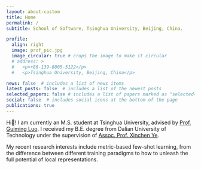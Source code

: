 ```yaml
---
layout: about-custom
title: Home
permalink: /
subtitle: School of Software, Tsinghua University, Beijing, China.

profile:
  align: right
  image: prof_pic.jpg
  image_circular: true # crops the image to make it circular
  # address: >
  #   <p>+86-139-8005-5122</p>
  #   <p>Tsinghua University, Beijing, China</p>

news: false  # includes a list of news items
latest_posts: false  # includes a list of the newest posts
selected_papers: false # includes a list of papers marked as "selected={true}"
social: false  # includes social icons at the bottom of the page
publications: true
---
```


Hi👋! I am currently an M.S. student at Tsinghua University, advised by [Prof. Guiming Luo](https://www.thss.tsinghua.edu.cn/en/faculty/guimingluo.htm). I received my B.E. degree from Dalian University of Technology under the supervision of [Assoc. Prof. Xinchen Ye](http://faculty.dlut.edu.cn/yexinchen/en/index.htm).

My recent research interests include metric-based few-shot learning, from the difference between different training paradigms to how to unleash the full potential of local representations.

<!-- Write your biography here. Tell the world about yourself. Link to your favorite [subreddit](http://reddit.com). You can put a picture in, too. The code is already in, just name your picture `prof_pic.jpg` and put it in the `img/` folder.

Put your address / P.O. box / other info right below your picture. You can also disable any of these elements by editing `profile` property of the YAML header of your `_pages/about.md`. Edit `_bibliography/papers.bib` and Jekyll will render your [publications page](/al-folio/publications/) automatically.

Link to your social media connections, too. This theme is set up to use [Font Awesome icons](http://fortawesome.github.io/Font-Awesome/) and [Academicons](https://jpswalsh.github.io/academicons/), like the ones below. Add your Facebook, Twitter, LinkedIn, Google Scholar, or just disable all of them. -->
